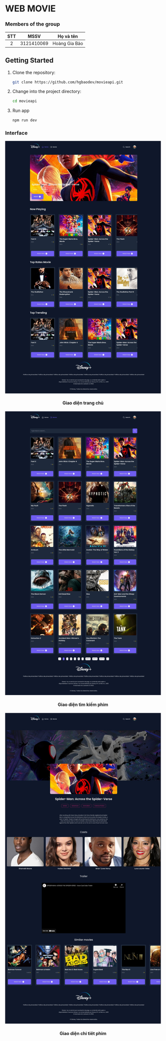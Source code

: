 # WEB MOVIE

### Members of the group

| STT |    MSSV    |   Họ và tên   |
| :-: | :--------: | :-----------: |
|  2  | 3121410069 | Hoàng Gia Bảo |

## Getting Started

1. Clone the repository:

   ```bash
   git clone https://github.com/hgbaodev/movieapi.git
   ```

2. Change into the project directory:

   ```bash
   cd movieapi
   ```

3. Run app
   ```bash
   npm run dev
   ```

### Interface

![Interface homepage](./img/homemovie.jpeg)

<h4 align="center">Giao diện trang chủ</h4>

![Interface moviesearch](./img/searchmovie.jpeg)

<h4 align="center">Giao diện tìm kiếm phim</h4>

![Interface moviedetail](./img/detailmovie.jpeg)

<h4 align="center">Giao diện chi tiêt phim</h4>
